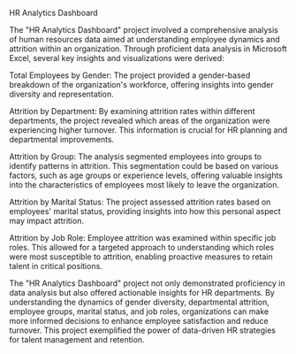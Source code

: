 HR Analytics Dashboard


The "HR Analytics Dashboard" project involved a comprehensive analysis of human resources data aimed at understanding employee dynamics and attrition within an organization. Through proficient data analysis in Microsoft Excel, several key insights and visualizations were derived:

Total Employees by Gender: The project provided a gender-based breakdown of the organization's workforce, offering insights into gender diversity and representation.

Attrition by Department: By examining attrition rates within different departments, the project revealed which areas of the organization were experiencing higher turnover. This information is crucial for HR planning and departmental improvements.

Attrition by Group: The analysis segmented employees into groups to identify patterns in attrition. This segmentation could be based on various factors, such as age groups or experience levels, offering valuable insights into the characteristics of employees most likely to leave the organization.

Attrition by Marital Status: The project assessed attrition rates based on employees' marital status, providing insights into how this personal aspect may impact attrition.

Attrition by Job Role: Employee attrition was examined within specific job roles. This allowed for a targeted approach to understanding which roles were most susceptible to attrition, enabling proactive measures to retain talent in critical positions.

The "HR Analytics Dashboard" project not only demonstrated proficiency in data analysis but also offered actionable insights for HR departments. By understanding the dynamics of gender diversity, departmental attrition, employee groups, marital status, and job roles, organizations can make more informed decisions to enhance employee satisfaction and reduce turnover. This project exemplified the power of data-driven HR strategies for talent management and retention.
